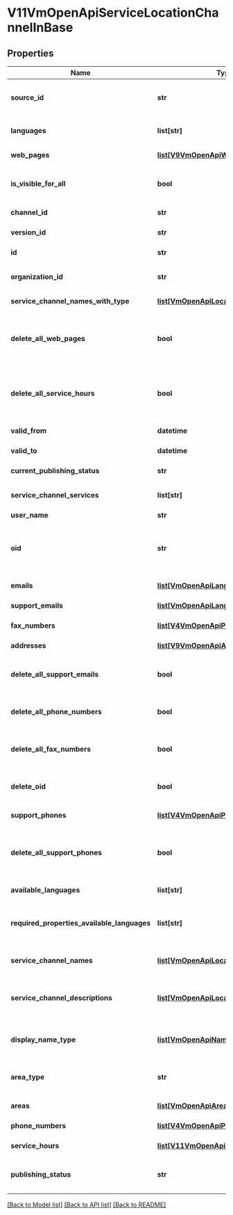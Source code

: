 # V11VmOpenApiServiceLocationChannelInBase

## Properties
Name | Type | Description | Notes
------------ | ------------- | ------------- | -------------
**source_id** | **str** | External system identifier for this service channel. User needs to be logged in to be able to get/set value. | [optional] 
**languages** | **list[str]** | List of languages the service channel is available in (two letter language code). | [optional] 
**web_pages** | [**list[V9VmOpenApiWebPage]**](V9VmOpenApiWebPage.md) | List of service channel web pages. | [optional] 
**is_visible_for_all** | **bool** | Indicates if channel can be used (referenced within services) by other users from other organizations. | [optional] 
**channel_id** | **str** | Gets or sets the special channel identifier. | [optional] 
**version_id** | **str** | The identifier for current version. | [optional] 
**id** | **str** | PTV identifier for the service channel. | [optional] 
**organization_id** | **str** | PTV organization identifier for organization responsible for this service channel. | [optional] 
**service_channel_names_with_type** | [**list[VmOpenApiLocalizedListItem]**](VmOpenApiLocalizedListItem.md) | Localized list of service channel names. | [optional] 
**delete_all_web_pages** | **bool** | Set to true to delete all existing web pages for the service channel. The WebPages collection should be empty when this property is set to true. | [optional] 
**delete_all_service_hours** | **bool** | Set to true to delete all existing service hours for the service channel. The ServiceHours collection should be empty when this property is set to true. | [optional] 
**valid_from** | **datetime** | Date when item should be published. | [optional] 
**valid_to** | **datetime** | Date when item should be archived. | [optional] 
**current_publishing_status** | **str** | Current version publishing status. | [optional] 
**service_channel_services** | **list[str]** | Internal property for adding service relations for a service channel. | [optional] 
**user_name** | **str** | User name. | [optional] 
**oid** | **str** | Service channel OID. Must match the regex @\&quot;^[A-Za-z0-9.-]*$\&quot;.  NOTICE! At the moment the property is only a placeholder. The data is not saved into database! | [optional] 
**emails** | [**list[VmOpenApiLanguageItem]**](VmOpenApiLanguageItem.md) | List email addresses for the service channel. | [optional] 
**support_emails** | [**list[VmOpenApiLanguageItem]**](VmOpenApiLanguageItem.md) | List email addresses for the service channel. | [optional] 
**fax_numbers** | [**list[V4VmOpenApiPhoneSimple]**](V4VmOpenApiPhoneSimple.md) | Service location contact fax numbers. | [optional] 
**addresses** | [**list[V9VmOpenApiAddressLocationIn]**](V9VmOpenApiAddressLocationIn.md) | List of service location addresses. | [optional] 
**delete_all_support_emails** | **bool** | Set to true to delete emails. The email property should be empty when this property is set to true. | [optional] 
**delete_all_phone_numbers** | **bool** | Set to true to delete phone number. The prohone property should be empty when this property is set to true. | [optional] 
**delete_all_fax_numbers** | **bool** | Set to true to delete fax number. The fax property should be empty when this property is set to true. | [optional] 
**delete_oid** | **bool** | Set to true to delete OID. The Oid property should be empty when this property is set to true. | [optional] 
**support_phones** | [**list[V4VmOpenApiPhone]**](V4VmOpenApiPhone.md) | List of support phone numbers for the service channel. | [optional] 
**delete_all_support_phones** | **bool** | Set to true to delete all existing support phone numbers for the service channel. The SupportPhones collection should be empty when this property is set to true. | [optional] 
**available_languages** | **list[str]** | Gets or sets available languages | [optional] 
**required_properties_available_languages** | **list[str]** | Internal property to check the languages within required lists: ServiceChannelNames, ServiceChannelDescriptions  and ChannelUrls lists. | [optional] 
**service_channel_names** | [**list[VmOpenApiLocalizedListItem]**](VmOpenApiLocalizedListItem.md) | List of organization names. Possible type values are: Name, AlternativeName. | [optional] 
**service_channel_descriptions** | [**list[VmOpenApiLocalizedListItem]**](VmOpenApiLocalizedListItem.md) | List of localized service channel descriptions. Possible type values are: Description, Summary. (Max.Length: 150 Summary). | [optional] 
**display_name_type** | [**list[VmOpenApiNameTypeByLanguage]**](VmOpenApiNameTypeByLanguage.md) | List of Display name types (Name or AlternativeName) for each language version of ServiceChannelNames. | [optional] 
**area_type** | **str** | Area type. Possible values are: Nationwide, NationwideExceptAlandIslands or LimitedType. | [optional] 
**areas** | [**list[VmOpenApiAreaIn]**](VmOpenApiAreaIn.md) | List of areas. List can contain different types of areas. | [optional] 
**phone_numbers** | [**list[V4VmOpenApiPhone]**](V4VmOpenApiPhone.md) | List of support phone numbers for the service channel. | [optional] 
**service_hours** | [**list[V11VmOpenApiServiceHour]**](V11VmOpenApiServiceHour.md) | List of service channel service hours. | [optional] 
**publishing_status** | **str** | Service channel publishing status. Values: Draft, Published, Deleted or Modified. | 

[[Back to Model list]](../README.md#documentation-for-models) [[Back to API list]](../README.md#documentation-for-api-endpoints) [[Back to README]](../README.md)

